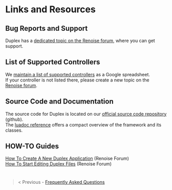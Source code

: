 # Links and Resources

## Bug Reports and Support

Duplex has a [dedicated topic on the Renoise forum](http://forum.renoise.com/index.php?/topic/27886-duplex-beta-versions/), where you can get support. 

## List of Supported Controllers

We [maintain a list of supported controllers](https://docs.google.com/spreadsheet/ccc?key=0AkXQ8SxsnmZKdHZwTVVkUnh0WUxfOEtYblhMbWp6R3c&hl=en#gid=0) as a Google spreadsheet.  
If your controller is not listed there, please create a new topic on the [Renoise forum](http://forum.renoise.com/).

## Source Code and Documentation
The source code for Duplex is located on our [official source code repository](https://github.com/renoise/xrnx/tree/master/Tools/com.renoise.Duplex.xrnx) (github).  
The [luadoc reference](https://renoise.github.io/luadocs/duplex/index.html) offers a compact overview of the framework and its classes. 

## HOW-TO Guides
[How To Create A New Duplex Application](http://forum.renoise.com/index.php/topic/30577-how-to-create-a-new-duplex-application/) (Renoise Forum)  
[How To Start Editing Duplex Files](http://forum.renoise.com/index.php/topic/28284-how-to-start-editing-duplex-files/) (Renoise Forum) 


#

> < Previous - [Frequently Asked Questions](Docs/FAQ.md)